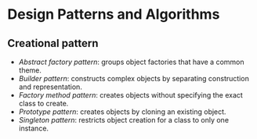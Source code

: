 # Design Patterns and Algorithms

## Creational pattern
 - *Abstract factory pattern*: groups object factories that have a common theme.
 - *Builder pattern*: constructs complex objects by separating construction and representation.
 - *Factory method pattern*: creates objects without specifying the exact class to create.
 - *Prototype pattern*: creates objects by cloning an existing object.
 - *Singleton pattern*: restricts object creation for a class to only one instance.
